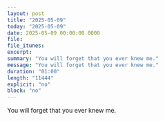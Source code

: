 ```yaml
---
layout: post
title: "2025-05-09"
today: "2025-05-09"
date: 2025-05-09 00:00:00 0000
file:
file_itunes:
excerpt:
summary: "You will forget that you ever knew me."
message: "You will forget that you ever knew me."
duration: "01:00"
length: "11444"
explicit: "no"
block: "no"
---
```

You will forget that you ever knew me.

